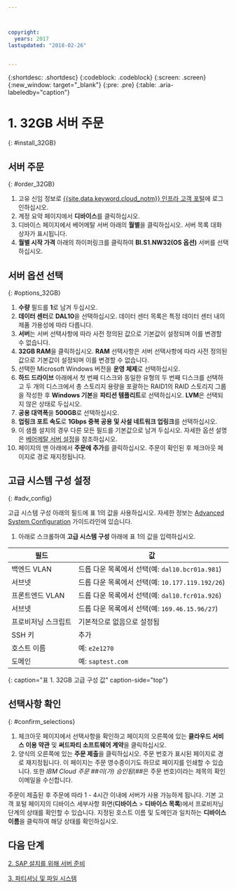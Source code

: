 ```yaml
---



copyright:
  years: 2017
lastupdated: "2018-02-26"


---
```


{:shortdesc: .shortdesc}
{:codeblock: .codeblock}
{:screen: .screen}
{:new_window: target="_blank"}
{:pre: .pre}
{:table: .aria-labeledby="caption"}

# 1. 32GB 서버 주문
{: #install_32GB}

## 서버 주문
{: #order_32GB}

1. 고유 신임 정보로 [{{site.data.keyword.cloud_notm}} 인프라 고객 포털](https://control.softlayer.com)에 로그인하십시오.
2. 계정 요약 페이지에서 **디바이스**를 클릭하십시오.
3. 디바이스 페이지에서 베어메탈 서버 아래의 **월별**을 클릭하십시오. 서버 목록 대화 상자가 표시됩니다.
4. **월별 시작 가격** 아래의 하이퍼링크를 클릭하여 **BI.S1.NW32(OS 옵션)** 서버를 선택하십시오.

## 서버 옵션 선택
{: #options_32GB}

1. **수량** 필드를 **1**로 남겨 두십시오.
2. **데이터 센터**로 **DAL10**을 선택하십시오. 데이터 센터 목록은 특정 데이터 센터 내의 제품 가용성에 따라 다릅니다.
3. **서버**는 서버 선택사항에 따라 사전 정의된 값으로 기본값이 설정되며 이를 변경할 수 없습니다.
4. **32GB RAM**을 클릭하십시오. **RAM** 선택사항은 서버 선택사항에 따라 사전 정의된 값으로 기본값이 설정되며 이를 변경할 수 없습니다.
5. 선택한 Microsoft Windows 버전을 **운영 체제**로 선택하십시오.
6. **하드 드라이브** 아래에서 첫 번째 디스크와 동일한 유형의 두 번째 디스크를 선택하고 두 개의 디스크에서 총 스토리지 용량을 포괄하는 RAID1의 RAID 스토리지 그룹을 작성한 후 **Windows 기본**을 **파티션 템플리트**로 선택하십시오. **LVM**은 선택되지 않은 상태로 두십시오.
7. **공용 대역폭**을 **500GB**로 선택하십시오.
8. **업링크 포트 속도**로 **1Gbps 중복 공용 및 사설 네트워크 업링크**를 선택하십시오.
9. 이 샘플 설치의 경우 다른 모든 필드를 기본값으로 남겨 두십시오. 자세한 옵션 설명은 [베어메탈 서버 설정](https://console.bluemix.net/docs/bare-metal/configuring.html#setting-up-your-bare-metal-servers)을 참조하십시오.
10. 페이지의 맨 아래에서 **주문에 추가**를 클릭하십시오. 주문이 확인된 후 체크아웃 페이지로 경로 재지정됩니다.

## 고급 시스템 구성 설정
{: #adv_config}

고급 시스템 구성 아래의 필드에 표 1의 값을 사용하십시오. 자세한 정보는 [Advanced System Configuration](https://console.bluemix.net/docs/bare-metal/configuring.html#advanced-system-configuration) 가이드라인에 있습니다.

1. 아래로 스크롤하여 **고급 시스템 구성** 아래에 표 1의 값을 입력하십시오.

|              필드                |      값                                                              |
| -------------------------------- | -------------------------------------------------------------------- |
|백엔드  VLAN                      | 드롭 다운 목록에서 선택(예: `dal10.bcr01a.981`)     |
|서브넷                            | 드롭 다운 목록에서 선택(예: `10.177.119.192/26`)    |
|프론트엔드 VLAN                   | 드롭 다운 목록에서 선택(예: `dal10.fcr01a.926`)     |
|서브넷                            | 드롭 다운 목록에서 선택(예: `169.46.15.96/27`)      |
|프로비저닝 스크립트               | 기본적으로 없음으로 설정됨                                           |
|SSH 키                            | 추가                                                                 |
|호스트 이름                       | 예: `e2e1270`                                       |
|도메인                            | 예: `saptest.com`                                   |
{: caption="표 1. 32GB 고급 구성 값" caption-side="top"}  

## 선택사항 확인
{: #confirm_selections}

1. 체크아웃 페이지에서 선택사항을 확인하고 페이지의 오른쪽에 있는 **클라우드 서비스 이용 약관** 및 **써드파티 소프트웨어 계약**을 클릭하십시오.
2. 양식의 오른쪽에 있는 **주문 제출**을 클릭하십시오. 주문 번호가 표시된 페이지로 경로 재지정됩니다. 이 페이지는 주문 영수증이기도 하므로 페이지를 인쇄할 수 있습니다. 또한 *IBM Cloud 주문 ##이(가) 승인됨*(##은 주문 번호)이라는 제목의 확인 이메일을 수신합니다.

주문이 제출된 후 주문에 따라 1 - 4시간 이내에 서버가 사용 가능하게 됩니다. 기본 고객 포털 페이지의 디바이스 세부사항 화면(**디바이스** > **디바이스 목록**)에서 프로비저닝 단계의 상태를 확인할 수 있습니다. 지정된 호스트 이름 및 도메인과 일치하는 **디바이스 이름**을 클릭하여 해당 상태를 확인하십시오.

## 다음 단계

  [2. SAP 설치를 위해 서버 준비](/docs/infrastructure/sap-netweaver-ms-qrg/ms-prepare-server-32GB.html)
  
  [3. 파티셔닝 및 파일 시스템](/docs/infrastructure/sap-netweaver-ms-qrg/ms-partition-32GB.html)
